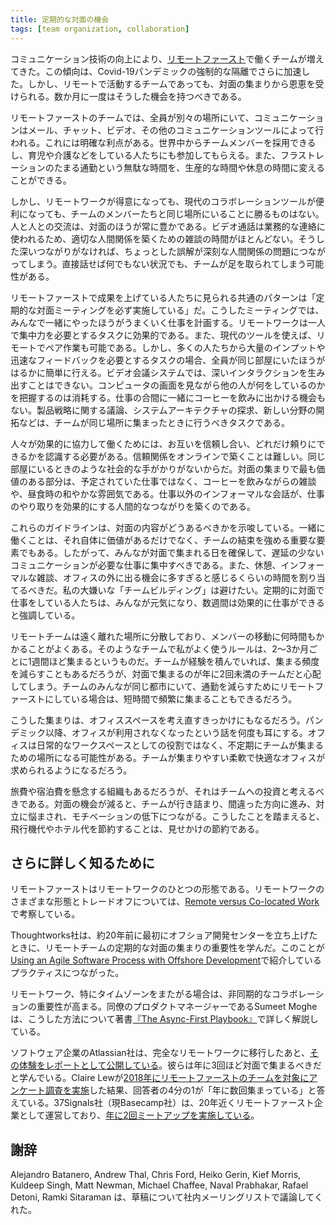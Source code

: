 ```yaml
---
title: 定期的な対面の機会
tags: [team organization, collaboration]
---
```


<!-- Improvements in communications technology have led an increasing number of teams that work in a Remote-First style, a trend that was boosted by the forced isolation of Covid-19 pandemic. But a team that operates remotely still benefits from face-to-face gatherings, and should do them every few months. -->

コミュニケーション技術の向上により、[リモートファースト](https://martinfowler.com/articles/remote-or-co-located.html#remote-first)で働くチームが増えてきた。この傾向は、Covid-19パンデミックの強制的な隔離でさらに加速した。しかし、リモートで活動するチームであっても、対面の集まりから恩恵を受けられる。数か月に一度はそうした機会を持つべきである。

<!-- Remote-first teams have everyone in a separate location, communicating entirely by email, chat, video and other communication tools. It has definite benefits: people can be recruited to the team from all over the world, and we can involve people with care-giving responsibilities. Wasteful hours of frustrating commutes can be turned into productive or recuperative time. -->

リモートファーストのチームでは、全員が別々の場所にいて、コミュニケーションはメール、チャット、ビデオ、その他のコミュニケーションツールによって行われる。これには明確な利点がある。世界中からチームメンバーを採用できるし、育児や介護などをしている人たちにも参加してもらえる。また、フラストレーションのたまる通勤という無駄な時間を、生産的な時間や休息の時間に変えることができる。

<!-- But however capable folks may be at remote working, and however nifty modern collaboration tools become, there is still nothing like being in the same place with the other members of a team. Human interactions are always richer when they are face-to-face. Video calls too easily become transactional, with little time for the chitchat that builds a proper human relationship. 
 !-- Without those deeper bonds, misunderstandings fester into serious relationship difficulties, and teams can get tangled in situations that would be effectively resolved if everyone were able to talk in person. -->

しかし、リモートワークが得意になっても、現代のコラボレーションツールが便利になっても、チームのメンバーたちと同じ場所にいることに勝るものはない。人と人との交流は、対面のほうが常に豊かである。ビデオ通話は業務的な連絡に使われるため、適切な人間関係を築くための雑談の時間がほとんどない。そうした深いつながりがなければ、ちょっとした誤解が深刻な人間関係の問題につながってしまう。直接話せば何でもない状況でも、チームが足を取られてしまう可能性がある。

<!-- A regular pattern I see from those who are effective in remote-first work is that they ensure regular face-to-face meetings. During these they schedule those elements of work that are done better together. Remote work is more effective for tasks that require solo concentration, and modern tools can make remote pairing workable. But tasks that require lots of input from many people with rapid feedback are much easier to do when everyone is in the same room. No video-conference system can create the that depth of interaction, staring at a computer screen to see what other people are doing is draining, with no opportunity to pop out for a coffee together to break up the work. Debates about product strategy, explorations of systems architecture, explorations of new ground - these are common tasks for when the team is assembled. -->

リモートファーストで成果を上げている人たちに見られる共通のパターンは「定期的な対面ミーティングを必ず実施している」だ。こうしたミーティングでは、みんなで一緒にやったほうがうまくいく仕事を計画する。リモートワークは一人で集中力を必要とするタスクに効果的である。また、現代のツールを使えば、リモートでペア作業も可能である。しかし、多くの人たちから大量のインプットや迅速なフィードバックを必要とするタスクの場合、全員が同じ部屋にいたほうがはるかに簡単に行える。ビデオ会議システムでは、深いインタラクションを生み出すことはできない。コンピュータの画面を見ながら他の人が何をしているのかを把握するのは消耗する。仕事の合間に一緒にコーヒーを飲みに出かける機会もない。製品戦略に関する議論、システムアーキテクチャの探求、新しい分野の開拓などは、チームが同じ場所に集まったときに行うべきタスクである。

<!-- For people to work effectively together they need to trust each other, aware of how much they can rely on each other. Trust is hard to develop online, where there isn't the social cues that can happen when we are in the same room. Thus the most valuable part of a face-to-face gathering isn't the scheduled work, it's chitchat while getting a coffee, and conviviality over lunch. Informal conversations, mostly not about work, forge the human contact that makes the work interactions be more effective. -->

人々が効果的に協力して働くためには、お互いを信頼し合い、どれだけ頼りにできるかを認識する必要がある。信頼関係をオンラインで築くことは難しい。同じ部屋にいるときのような社会的な手がかりがないからだ。対面の集まりで最も価値のある部分は、予定されていた仕事ではなく、コーヒーを飲みながらの雑談や、昼食時の和やかな雰囲気である。仕事以外のインフォーマルな会話が、仕事のやり取りを効果的にする人間的なつながりを築くのである。

<!-- Those guidelines suggest what the content for a face-to-face should be. Working together is both valuable in its own right, and an important part of team bonding. So we should set a full day of work, focusing on those tasks that benefit from the low-latency communication that comes from being together. We should then include what feels like too much time for breaks, informal chatter, and opportunities to step outside the office. I would avoid any artificial “team building” exercises, if only because of how much I hate them. Those who do gatherings like this stress the value from everyone energized afterwards, and thus able to be more effective in the following weeks. -->

これらのガイドラインは、対面の内容がどうあるべきかを示唆している。一緒に働くことは、それ自体に価値があるだけでなく、チームの結束を強める重要な要素でもある。したがって、みんなが対面で集まれる日を確保して、遅延の少ないコミュニケーションが必要な仕事に集中すべきである。また、休憩、インフォーマルな雑談、オフィスの外に出る機会に多すぎると感じるくらいの時間を割り当てるべきだ。私の大嫌いな「チームビルディング」は避けたい。定期的に対面で仕事をしている人たちは、みんなが元気になり、数週間は効果的に仕事ができると強調している。

<!-- Remote teams can be formed at large distances, and it's common to see members separated by hours of travel. For such teams, the rule of thumb I would use is to get together for a week every two or three months. After the team has become seasoned they may then decide to reduce the frequency, but I would worry if a team isn't having at least two face-to-face meetings a year. If a team is all in the same city, but using a remote-first style to reduce commuting, then they can organize shorter gatherings, and do them more frequently. -->

リモートチームは遠く離れた場所に分散しており、メンバーの移動に何時間もかかることがよくある。そのようなチームで私がよく使うルールは、2〜3か月ごとに1週間ほど集まるというものだ。チームが経験を積んでいれば、集まる頻度を減らすこともあるだろうが、対面で集まるのが年に2回未満のチームだと心配してしまう。チームのみんなが同じ都市にいて、通勤を減らすためにリモートファーストにしている場合は、短時間で頻繁に集まることもできるだろう。

<!-- This kind of gathering may lead to rethinking of how to configure office space. Much has been made of how offices are far less used since the pandemic. Offices could well become less of a day-to-day workspace, and more a location for these kinds of irregular team gatherings. This leads to a need for flexible and comfortable team gathering spaces. -->

こうした集まりは、オフィススペースを考え直すきっかけにもなるだろう。パンデミック以降、オフィスが利用されなくなったという話を何度も耳にする。オフィスは日常的なワークスペースとしての役割ではなく、不定期にチームが集まるための場所になる可能性がある。チームが集まりやすい柔軟で快適なオフィスが求められるようになるだろう。

<!-- Some organizations may balk at the costs of travel and accommodation for a team assembly like this, but they should think of it as an investment in the team's effectiveness. Neglecting these face-to-faces leads to teams getting stuck, heading off in the wrong direction, plagued with conflict, and people losing motivation. Compared to this, saving on airplanes and hotels is a false economy. -->

旅費や宿泊費を懸念する組織もあるだろうが、それはチームへの投資と考えるべきである。対面の機会が減ると、チームが行き詰まり、間違った方向に進み、対立に悩まされ、モチベーションの低下につながる。こうしたことを踏まえると、飛行機代やホテル代を節約することは、見せかけの節約である。


<!-- ## Further Reading -->
## さらに詳しく知るために

<!-- Remote-first is one form of remote work, I explore the different styles of remote working and their trade-offs in Remote versus Co-located Work. -->

リモートファーストはリモートワークのひとつの形態である。リモートワークのさまざまな形態とトレードオフについては、[Remote versus Co-located Work](https://martinfowler.com/articles/remote-or-co-located.html)で考察している。

<!-- At Thoughtworks, we learned the importance of regular face-to-face gatherings for remote teams when we first started our offshore development centers nearly two decades ago. These generated the practices I describe in Using an Agile Software Process with Offshore Development. -->

Thoughtworks社は、約20年前に最初にオフショア開発センターを立ち上げたときに、リモートチームの定期的な対面の集まりの重要性を学んだ。このことが[Using an Agile Software Process with Offshore Development](https://martinfowler.com/articles/agileOffshore.html)で紹介しているプラクティスにつながった。

<!-- Remote work, particularly when crossing time zones, puts a greater premium on asynchronous patterns of collaboration. My colleague Sumeet Moghe, a product manager, goes into depth on how to do this in his book The Async-First Playbook -->

リモートワーク、特にタイムゾーンをまたがる場合は、非同期的なコラボレーションの重要性が高まる。同僚のプロダクトマネージャーであるSumeet Mogheは、こうした方法について著書[『The Async-First Playbook』](https://www.amazon.com/gp/product/0138187533/ref=as_li_tl?ie=UTF8&camp=1789&creative=9325&creativeASIN=0138187533&linkCode=as2&tag=martinfowlerc-20)で詳しく解説している。

<!-- Atlassian, a software product company, has recently entirely shifted to remote working, and published a report on its experiences. They have learned that it's wise for teams to have a face-to-face gathering roughly three times per year. Claire Lew surveyed remote-first teams in 2018, noting that a quarter of their respondents did retreats “several times a year”. 37Signals has operated as a remote-first company for nearly two decades and schedules meetups twice a year. -->

ソフトウェア企業のAtlassian社は、完全なリモートワークに移行したあと、[その体験をレポートとして公開している](https://atlassianblog.wpengine.com/wp-content/uploads/2024/01/lessonslearned.pdf)。彼らは年に3回ほど対面で集まるべきだと学んでいる。Claire Lewが[2018年にリモートファーストのチームを対象にアンケート調査を実施](https://signalvnoise.com/svn3/how-to-build-social-connection-in-a-remote-team/)した結果、回答者の4分の1が「年に数回集まっている」と答えている。37Signals社（現Basecamp社）は、20年近くリモートファースト企業として運営しており、[年に2回ミートアップを実施している](https://world.hey.com/dhh/recharging-trust-batteries-with-meetups-in-a-remote-company-5ad0cbeb)。

<!-- ## Acknowledgements -->
## 謝辞

<!-- Alejandro Batanero, Andrew Thal, Chris Ford, Heiko Gerin, Kief Morris, Kuldeep Singh, Matt Newman, Michael Chaffee, Naval Prabhakar, Rafael Detoni, and Ramki Sitaraman discussed drafts of this post on our internal mailing list. -->

Alejandro Batanero, Andrew Thal, Chris Ford, Heiko Gerin, Kief Morris, Kuldeep Singh, Matt Newman, Michael Chaffee, Naval Prabhakar, Rafael Detoni, Ramki Sitaraman は、草稿について社内メーリングリストで議論してくれた。
